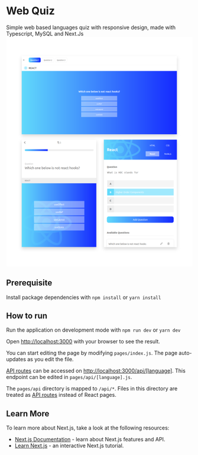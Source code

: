 # Web Quiz
Simple web based languages quiz with responsive design, made with Typescript, MySQL and Next.Js
![Quiz app](https://github.com/enggardwiprihastomo/Web-Quiz/blob/main/snap/snap.png)

## Prerequisite
Install package dependencies with `npm install` or `yarn install`

## How to run
Run the application on  development mode with `npm run dev` or `yarn dev`

Open [http://localhost:3000](http://localhost:3000) with your browser to see the result.

You can start editing the page by modifying `pages/index.js`. The page auto-updates as you edit the file.

[API routes](https://nextjs.org/docs/api-routes/introduction) can be accessed on [http://localhost:3000/api/[language]](http://localhost:3000/api/[language]). This endpoint can be edited in `pages/api/[language].js`.

The `pages/api` directory is mapped to `/api/*`. Files in this directory are treated as [API routes](https://nextjs.org/docs/api-routes/introduction) instead of React pages.

## Learn More

To learn more about Next.js, take a look at the following resources:

- [Next.js Documentation](https://nextjs.org/docs) - learn about Next.js features and API.
- [Learn Next.js](https://nextjs.org/learn) - an interactive Next.js tutorial.
